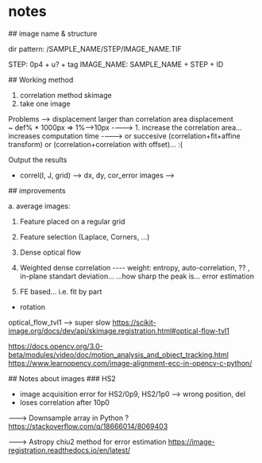 # notes
## image name & structure

dir pattern:
/SAMPLE_NAME/STEP/IMAGE_NAME.TIF

STEP: 0p4 + u? + tag
IMAGE_NAME: SAMPLE_NAME + STEP + ID

## Working method
1. correlation method skimage
2. take one image

Problems
--> displacement larger than correlation area 
        displacement ~ def% * 1000px => 1%-->10px 
----> 1. increase the correlation area...  increases computation time
----> or succesive (correlation+fit+affine transform) or (correlation+correlation with offset)... :(


Output the results
- correl(I, J, grid)
  --> dx, dy, cor_error images
  --> 


## improvements

a. average images:  

1. Feature placed on a regular grid
2. Feature selection (Laplace, Corners, ...)
3. Dense optical flow
4. Weighted dense correlation 
---- weight:  entropy, auto-correlation, ?? , in-plane standart deviation... 
    ...how sharp the peak is... error estimation

4. FE based... i.e. fit by part 
- rotation


optical_flow_tvl1 --> super slow
https://scikit-image.org/docs/dev/api/skimage.registration.html#optical-flow-tvl1


https://docs.opencv.org/3.0-beta/modules/video/doc/motion_analysis_and_object_tracking.html
https://www.learnopencv.com/image-alignment-ecc-in-opencv-c-python/

## Notes about images
### HS2
- image acquisition error for HS2/0p9, HS2/1p0 --> wrong position, del
- loses correlation after 10p0



---> Downsample array in Python ?
https://stackoverflow.com/q/18666014/8069403

---> Astropy  chiu2 method for error estimation
https://image-registration.readthedocs.io/en/latest/


